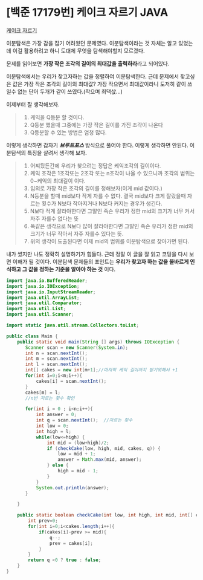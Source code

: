 # [백준 17179번] 케이크 자르기 JAVA

[케이크 자르기](https://www.acmicpc.net/problem/17179)

이분탐색은 가장 감을 잡기 어려웠던 문제였다. 이분탐색이라는 것 자체는 알고 있었는데 이걸 활용하려고 하니 도대체 무엇을 탐색해야할지 모르겠다.

문제를 읽어보면 **가장 작은 조각의 길이의 최대값을 출력하라**라고 되어있다.

이분탐색에서는 우리가 찾고자하는 값을 정렬하여 이분탐색한다. 근데 문제에서 찾고싶은 값은 가장 작은 조각의 길이의 최대값? 가장 작으면서 최대값이라니 도저히 같이 쓰일수 없는 단어 두개가 같이 쓰였다.(작으며 최댁삾...)

이제부터 잘 생각해보자.

> 1. 케익을 Q등분 할 것이다.
> 2. Q등분 했을때 그중에는 가장 작은 길이를 가진 조각이 나온다
> 3. Q등분할 수 있는 방법은 엄청 많다.

이렇게 생각하면 갑자기 ***브루트포스*** 방식으로 풀어야 한다. 이렇게 생각하면 안된다. 이분탐색의 특징을 살려서 생각해 보자.

> 1. 어찌됬든간에 우리가 찾으려는 정답은 케익조각의 길이이다.
> 2. 케익 조각은 1조각또는 2조각 또는 n조각이 나올 수 있으니까 조각의 범위는 0~케익의 최대길이 이다.
> 3. 임의로 가장 작은 조각의 길이를 정해보자(이게 mid 값이다.)
> 4. N등분을 할때 mid보다 작게 자를 수 없다. 결국 mid보다 크게 잘랐을때 자르는 횟수가 N보다 작아지거나 N보다 커지는 경우가 생긴다.
> 5. N보다 적게 잘라야한다면 그말인 즉슨 우리가 정한 mid의 크기가 너무 커서 자주 자를수 없다는 뜻
> 6. 똑같은 생각으로 N보다 많이 잘라야한다면 그말인 즉슨 우리가 정한 mid의 크기가 너무 작아서 자주 자를수 있다는 뜻.
> 7. 위의 생각이 도출된다면 이제 mid의 범위를 이분탐색으로 찾아가면 된다.

내가 썼지만 나도 정확히 설명하기가 힘들다. 근데 정말 이 글을 잘 읽고 코딩을 다시 보면 이해가 될 것이다. 이분탐색 문제들의 포인트는 **우리가 찾고자 하는 값을 올바르게 인식하고 그 값을 정하는 기준을 알아야 하는 것** 이다.

```java
import java.io.BufferedReader;
import java.io.IOException;
import java.io.InputStreamReader;
import java.util.ArrayList;
import java.util.Comparator;
import java.util.List;
import java.util.Scanner;

import static java.util.stream.Collectors.toList;

public class Main {
    public static void main(String [] args) throws IOException {
       Scanner scan = new Scanner(System.in);
       int n = scan.nextInt();
       int m = scan.nextInt();
       int l = scan.nextInt();
       int[] cakes = new int[m+1];//마지막 케익 길이까지 받기위해서 +1
       for(int i=0;i<m;i++){
           cakes[i] = scan.nextInt();
       }
       cakes[m] = l;
       //n번 자르는 횟수 확인

       for(int i = 0 ; i<n;i++){
           int answer = 0;
           int q = scan.nextInt();  //자르는 횟수
           int low = 0;
           int high = l;
           while(low<=high) {
               int mid = (low+high)/2;
               if (checkCake(low, high, mid, cakes, q)) {
                   low = mid + 1;
                   answer = Math.max(mid, answer);
               } else {
                   high = mid - 1;
               }
           }
           System.out.println(answer);
       }

    }

    public static boolean checkCake(int low, int high, int mid, int[] cakes,int q){
        int prev=0;
        for(int i=0;i<cakes.length;i++){
            if(cakes[i]-prev >= mid){
                q--;
                prev = cakes[i];
            }
        }
        return q <0 ? true : false;
    }
}

```

